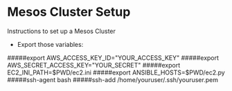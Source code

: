 Mesos Cluster Setup
============

Instructions to set up a Mesos Cluster

- Export those variables:

#####export AWS_ACCESS_KEY_ID="YOUR_ACCESS_KEY"
#####export AWS_SECRET_ACCESS_KEY="YOUR_SECRET"
#####export EC2_INI_PATH=$PWD/ec2.ini
#####export ANSIBLE_HOSTS=$PWD/ec2.py
#####ssh-agent bash
#####ssh-add /home/youruser/.ssh/youruser.pem


